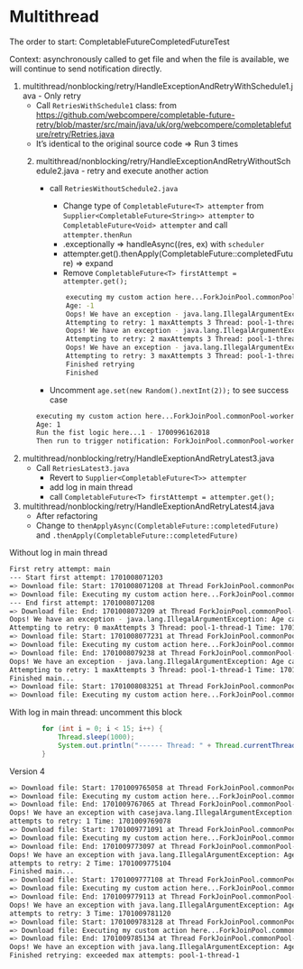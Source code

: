 
# Multithread

The order to start:
CompletableFutureCompletedFutureTest

Context: asynchronously called to get file and when the file is available, we will continue to send notification directly.

1. multithread/nonblocking/retry/HandleExceptionAndRetryWithSchedule1.java - Only retry
   - Call `RetriesWithSchedule1` class: from https://github.com/webcompere/completable-future-retry/blob/master/src/main/java/uk/org/webcompere/completablefuture/retry/Retries.java
   - It’s identical to the original source code ⇒ Run 3 times
   2. multithread/nonblocking/retry/HandleExceptionAndRetryWithoutSchedule2.java - retry and execute another action
      - call `RetriesWithoutSchedule2.java`
         - Change type of `CompletableFuture<T> attempter` from `Supplier<CompletableFuture<String>> attempter` to `CompletableFuture<Void> attempter` and call `attempter.thenRun`
         - .exceptionally ⇒ handleAsync((res, ex) with `scheduler`
         - attempter.get().thenApply(CompletableFuture::completedFuture) ⇒ expand
         - Remove `CompletableFuture<T> firstAttempt = attempter.get();`
         
        ```bash
            executing my custom action here...ForkJoinPool.commonPool-worker-1 Time: 1700995235868
            Age: -1
            Oops! We have an exception - java.lang.IllegalArgumentException: Age can not be negative
            Attempting to retry: 1 maxAttempts 3 Thread: pool-1-thread-1 Time: 1700995237880
            Oops! We have an exception - java.lang.IllegalArgumentException: Age can not be negative
            Attempting to retry: 2 maxAttempts 3 Thread: pool-1-thread-1 Time: 1700995239899
            Oops! We have an exception - java.lang.IllegalArgumentException: Age can not be negative
            Attempting to retry: 3 maxAttempts 3 Thread: pool-1-thread-1 Time: 1700995241905
            Finished retrying
            Finished
        ```
      - Uncomment `age.set(new Random().nextInt(2));` to see success case

       ```bash
       executing my custom action here...ForkJoinPool.commonPool-worker-1 Time: 1700996162017
       Age: 1
       Run the fist logic here...1 - 1700996162018
       Then run to trigger notification: ForkJoinPool.commonPool-worker-1
       ```
3. multithread/nonblocking/retry/HandleExeptionAndRetryLatest3.java
   - Call `RetriesLatest3.java`
     - Revert to `Supplier<CompletableFuture<T>> attempter`
     - add log in main thread
     - call `CompletableFuture<T> firstAttempt = attempter.get();`
4. multithread/nonblocking/retry/HandleExeptionAndRetryLatest4.java
   - After refactoring
   - Change to `thenApplyAsync(CompletableFuture::completedFuture)` and `.thenApply(CompletableFuture::completedFuture)`


Without log in main thread

```bash
First retry attempt: main
--- Start first attempt: 1701008071203
=> Download file: Start: 1701008071208 at Thread ForkJoinPool.commonPool-worker-1
=> Download file: Executing my custom action here...ForkJoinPool.commonPool-worker-1...
--- End first attempt: 1701008071208
=> Download file: End: 1701008073209 at Thread ForkJoinPool.commonPool-worker-1
Oops! We have an exception - java.lang.IllegalArgumentException: Age can not be negative
Attempting to retry: 0 maxAttempts 3 Thread: pool-1-thread-1 Time: 1701008075225
=> Download file: Start: 1701008077231 at Thread ForkJoinPool.commonPool-worker-1
=> Download file: Executing my custom action here...ForkJoinPool.commonPool-worker-1...
=> Download file: End: 1701008079238 at Thread ForkJoinPool.commonPool-worker-1
Oops! We have an exception - java.lang.IllegalArgumentException: Age can not be negative
Attempting to retry: 1 maxAttempts 3 Thread: pool-1-thread-1 Time: 1701008081248
Finished main...
=> Download file: Start: 1701008083251 at Thread ForkJoinPool.commonPool-worker-1
=> Download file: Executing my custom action here...ForkJoinPool.commonPool-worker-1...
```

With log in main thread: uncomment this block

```java
        for (int i = 0; i < 15; i++) {
            Thread.sleep(1000);
            System.out.println("------ Thread: " + Thread.currentThread().getName() + " i: " + i + " Time:" + System.currentTimeMillis());
        }
```


Version 4

```bash
=> Download file: Start: 1701009765058 at Thread ForkJoinPool.commonPool-worker-1
=> Download file: Executing my custom action here...ForkJoinPool.commonPool-worker-1...
=> Download file: End: 1701009767065 at Thread ForkJoinPool.commonPool-worker-1
Oops! We have an exception with casejava.lang.IllegalArgumentException: Age can not be negative
attempts to retry: 1 Time: 1701009769078
=> Download file: Start: 1701009771091 at Thread ForkJoinPool.commonPool-worker-1
=> Download file: Executing my custom action here...ForkJoinPool.commonPool-worker-1...
=> Download file: End: 1701009773097 at Thread ForkJoinPool.commonPool-worker-1
Oops! We have an exception with java.lang.IllegalArgumentException: Age can not be negative
attempts to retry: 2 Time: 1701009775104
Finished main...
=> Download file: Start: 1701009777108 at Thread ForkJoinPool.commonPool-worker-1
=> Download file: Executing my custom action here...ForkJoinPool.commonPool-worker-1...
=> Download file: End: 1701009779113 at Thread ForkJoinPool.commonPool-worker-1
Oops! We have an exception with java.lang.IllegalArgumentException: Age can not be negative
attempts to retry: 3 Time: 1701009781120
=> Download file: Start: 1701009783128 at Thread ForkJoinPool.commonPool-worker-1
=> Download file: Executing my custom action here...ForkJoinPool.commonPool-worker-1...
=> Download file: End: 1701009785134 at Thread ForkJoinPool.commonPool-worker-1
Oops! We have an exception with java.lang.IllegalArgumentException: Age can not be negative
Finished retrying: exceeded max attempts: pool-1-thread-1
```